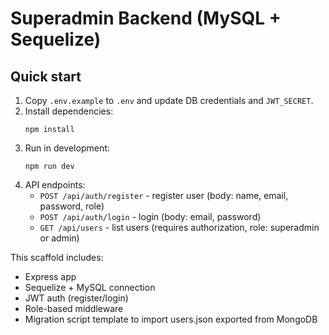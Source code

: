 # Superadmin Backend (MySQL + Sequelize)

## Quick start

1. Copy `.env.example` to `.env` and update DB credentials and `JWT_SECRET`.
2. Install dependencies:
   ```
   npm install
   ```
3. Run in development:
   ```
   npm run dev
   ```
4. API endpoints:
   - `POST /api/auth/register` - register user (body: name, email, password, role)
   - `POST /api/auth/login` - login (body: email, password)
   - `GET /api/users` - list users (requires authorization, role: superadmin or admin)

This scaffold includes:
- Express app
- Sequelize + MySQL connection
- JWT auth (register/login)
- Role-based middleware
- Migration script template to import users.json exported from MongoDB
